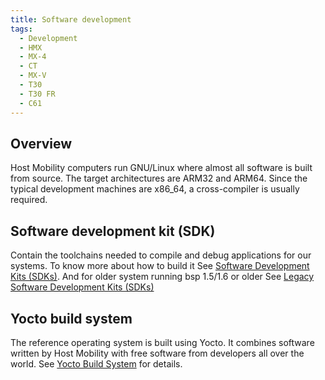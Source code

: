 ```yaml
---
title: Software development
tags:
  - Development
  - HMX
  - MX-4
  - CT
  - MX-V
  - T30
  - T30 FR
  - C61
---
```


## Overview

Host Mobility computers run GNU/Linux where almost all software is built from source. The target architectures are ARM32 and ARM64. Since the typical development machines are x86_64, a cross-compiler is usually required.

## Software development kit (SDK)

Contain the toolchains needed to compile and debug applications for our systems.
To know more about how to build it See [Software Development Kits (SDKs)](sdk/sdk.md). And for older system running bsp 1.5/1.6 or older See [Legacy Software Development Kits (SDKs)](sdk/sdk.md)


## Yocto build system

The reference operating system is built using Yocto. It combines software written by Host Mobility with free software from developers all over the world. See [Yocto Build System](yocto/yocto.md) for details.


